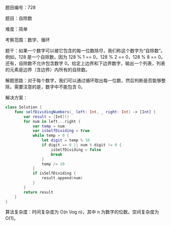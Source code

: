 题目编号：728

题目：自除数

难度：简单

考察范围：数学、循环

题干：如果一个数字可以被它包含的每一位数除尽，我们称这个数字为“自除数”。例如，128 是一个自除数，因为 128 % 1 == 0，128 % 2 == 0，128 % 8 == 0。还有，自除数不允许包含数字 0。给定上边界和下边界数字，输出一个列表，列表的元素是边界（含边界）内所有的自除数。

解题思路：对于每个数字，我们可以通过循环取出每一位数，然后判断是否能够整除。需要注意的是，数字中不能包含 0。

解决方案：

```swift
class Solution {
    func selfDividingNumbers(_ left: Int, _ right: Int) -> [Int] {
        var result = [Int]()
        for num in left...right {
            var temp = num
            var isSelfDividing = true
            while temp > 0 {
                let digit = temp % 10
                if digit == 0 || num % digit != 0 {
                    isSelfDividing = false
                    break
                }
                temp /= 10
            }
            if isSelfDividing {
                result.append(num)
            }
        }
        return result
    }
}
```

算法复杂度：时间复杂度为 O(n \log n)，其中 n 为数字的位数。空间复杂度为 O(1)。